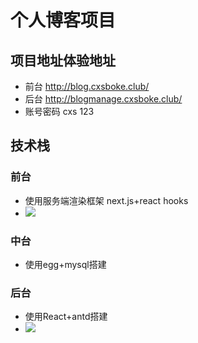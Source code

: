  # 个人博客项目
 ## 项目地址体验地址
 * 前台 http://blog.cxsboke.club/
 * 后台 http://blogmanage.cxsboke.club/
 * 账号密码 cxs 123
 ## 技术栈
 ### 前台
 * 使用服务端渲染框架 next.js+react hooks
 * ![](blog_files/1.jpg)
 ### 中台
 * 使用egg+mysql搭建
 ### 后台
 * 使用React+antd搭建
 * ![](blog_files/2.jpg)
 
 

